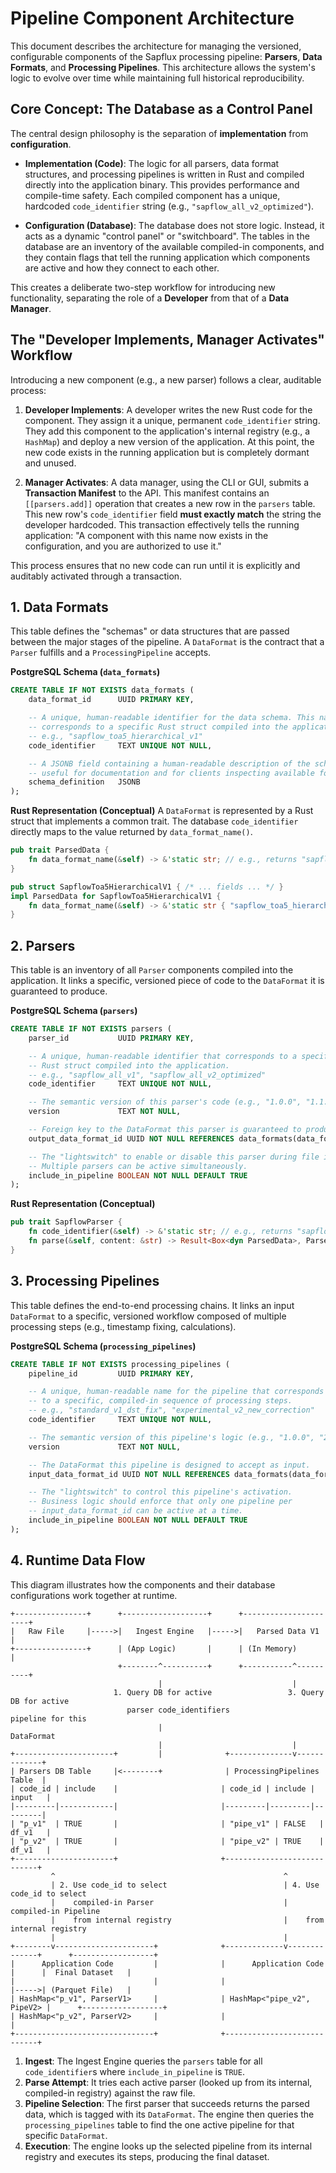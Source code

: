 # Pipeline Component Architecture

This document describes the architecture for managing the versioned, configurable components of the Sapflux processing pipeline: **Parsers**, **Data Formats**, and **Processing Pipelines**. This architecture allows the system's logic to evolve over time while maintaining full historical reproducibility.

## Core Concept: The Database as a Control Panel

The central design philosophy is the separation of **implementation** from **configuration**.

*   **Implementation (Code)**: The logic for all parsers, data format structures, and processing pipelines is written in Rust and compiled directly into the application binary. This provides performance and compile-time safety. Each compiled component has a unique, hardcoded `code_identifier` string (e.g., `"sapflow_all_v2_optimized"`).

*   **Configuration (Database)**: The database does not store logic. Instead, it acts as a dynamic "control panel" or "switchboard". The tables in the database are an inventory of the available compiled-in components, and they contain flags that tell the running application which components are active and how they connect to each other.

This creates a deliberate two-step workflow for introducing new functionality, separating the role of a **Developer** from that of a **Data Manager**.

## The "Developer Implements, Manager Activates" Workflow

Introducing a new component (e.g., a new parser) follows a clear, auditable process:

1.  **Developer Implements**: A developer writes the new Rust code for the component. They assign it a unique, permanent `code_identifier` string. They add this component to the application's internal registry (e.g., a `HashMap`) and deploy a new version of the application. At this point, the new code exists in the running application but is completely dormant and unused.

2.  **Manager Activates**: A data manager, using the CLI or GUI, submits a **Transaction Manifest** to the API. This manifest contains an `[[parsers.add]]` operation that creates a new row in the `parsers` table. This new row's `code_identifier` field **must exactly match** the string the developer hardcoded. This transaction effectively tells the running application: "A component with this name now exists in the configuration, and you are authorized to use it."

This process ensures that no new code can run until it is explicitly and auditably activated through a transaction.

## 1. Data Formats

This table defines the "schemas" or data structures that are passed between the major stages of the pipeline. A `DataFormat` is the contract that a `Parser` fulfills and a `ProcessingPipeline` accepts.

**PostgreSQL Schema (`data_formats`)**
```sql
CREATE TABLE IF NOT EXISTS data_formats (
    data_format_id      UUID PRIMARY KEY,

    -- A unique, human-readable identifier for the data schema. This name
    -- corresponds to a specific Rust struct compiled into the application.
    -- e.g., "sapflow_toa5_hierarchical_v1"
    code_identifier     TEXT UNIQUE NOT NULL,

    -- A JSONB field containing a human-readable description of the schema,
    -- useful for documentation and for clients inspecting available formats.
    schema_definition   JSONB
);
```

**Rust Representation (Conceptual)**
A `DataFormat` is represented by a Rust struct that implements a common trait. The database `code_identifier` directly maps to the value returned by `data_format_name()`.
```rust
pub trait ParsedData {
    fn data_format_name(&self) -> &'static str; // e.g., returns "sapflow_toa5_hierarchical_v1"
}

pub struct SapflowToa5HierarchicalV1 { /* ... fields ... */ }
impl ParsedData for SapflowToa5HierarchicalV1 {
    fn data_format_name(&self) -> &'static str { "sapflow_toa5_hierarchical_v1" }
}
```

## 2. Parsers

This table is an inventory of all `Parser` components compiled into the application. It links a specific, versioned piece of code to the `DataFormat` it is guaranteed to produce.

**PostgreSQL Schema (`parsers`)**
```sql
CREATE TABLE IF NOT EXISTS parsers (
    parser_id           UUID PRIMARY KEY,

    -- A unique, human-readable identifier that corresponds to a specific
    -- Rust struct compiled into the application.
    -- e.g., "sapflow_all_v1", "sapflow_all_v2_optimized"
    code_identifier     TEXT UNIQUE NOT NULL,

    -- The semantic version of this parser's code (e.g., "1.0.0", "1.1.0").
    version             TEXT NOT NULL,

    -- Foreign key to the DataFormat this parser is guaranteed to produce.
    output_data_format_id UUID NOT NULL REFERENCES data_formats(data_format_id),

    -- The "lightswitch" to enable or disable this parser during file ingest.
    -- Multiple parsers can be active simultaneously.
    include_in_pipeline BOOLEAN NOT NULL DEFAULT TRUE
);
```

**Rust Representation (Conceptual)**
```rust
pub trait SapflowParser {
    fn code_identifier(&self) -> &'static str; // e.g., returns "sapflow_all_v1"
    fn parse(&self, content: &str) -> Result<Box<dyn ParsedData>, ParserError>;
}
```

## 3. Processing Pipelines

This table defines the end-to-end processing chains. It links an input `DataFormat` to a specific, versioned workflow composed of multiple processing steps (e.g., timestamp fixing, calculations).

**PostgreSQL Schema (`processing_pipelines`)**
```sql
CREATE TABLE IF NOT EXISTS processing_pipelines (
    pipeline_id         UUID PRIMARY KEY,

    -- A unique, human-readable name for the pipeline that corresponds
    -- to a specific, compiled-in sequence of processing steps.
    -- e.g., "standard_v1_dst_fix", "experimental_v2_new_correction"
    code_identifier     TEXT UNIQUE NOT NULL,

    -- The semantic version of this pipeline's logic (e.g., "1.0.0", "2.0.0").
    version             TEXT NOT NULL,

    -- The DataFormat this pipeline is designed to accept as input.
    input_data_format_id UUID NOT NULL REFERENCES data_formats(data_format_id),

    -- The "lightswitch" to control this pipeline's activation.
    -- Business logic should enforce that only one pipeline per
    -- input_data_format_id can be active at a time.
    include_in_pipeline BOOLEAN NOT NULL DEFAULT TRUE
);
```

## 4. Runtime Data Flow

This diagram illustrates how the components and their database configurations work together at runtime.

```
+----------------+      +-------------------+      +----------------------+
|   Raw File     |----->|   Ingest Engine   |----->|   Parsed Data V1     |
+----------------+      | (App Logic)       |      | (In Memory)          |
                        +--------^----------+      +-----------^----------+
                                 |                             |
                       1. Query DB for active                 3. Query DB for active
                          parser code_identifiers                pipeline for this
                                 |                             DataFormat
                                 |                             |
+----------------------+         |              +--------------v-------------+
| Parsers DB Table     |<--------+              | ProcessingPipelines Table  |
| code_id | include    |                       | code_id | include | input   |
|---------|------------|                       |---------|---------|---------|
| "p_v1"  | TRUE       |                       | "pipe_v1" | FALSE   | df_v1   |
| "p_v2"  | TRUE       |                       | "pipe_v2" | TRUE    | df_v1   |
+----------------------+                       +----------------------------+
         ^                                                   ^
         | 2. Use code_id to select                          | 4. Use code_id to select
         |    compiled-in Parser                             |    compiled-in Pipeline
         |    from internal registry                         |    from internal registry
         |                                                   |
+--------v----------------------+              +-------------v--------------+      +------------------+
|      Application Code         |              |      Application Code      |      |  Final Dataset   |
|                               |              |                            |----->| (Parquet File)   |
| HashMap<"p_v1", ParserV1>     |              | HashMap<"pipe_v2", PipeV2> |      +------------------+
| HashMap<"p_v2", ParserV2>     |              |                            |
+-------------------------------+              +----------------------------+
```

1.  **Ingest**: The Ingest Engine queries the `parsers` table for all `code_identifier`s where `include_in_pipeline` is `TRUE`.
2.  **Parse Attempt**: It tries each active parser (looked up from its internal, compiled-in registry) against the raw file.
3.  **Pipeline Selection**: The first parser that succeeds returns the parsed data, which is tagged with its `DataFormat`. The engine then queries the `processing_pipelines` table to find the one active pipeline for that specific `DataFormat`.
4.  **Execution**: The engine looks up the selected pipeline from its internal registry and executes its steps, producing the final dataset.